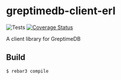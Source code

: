 greptimedb-client-erl
=====
![Tests](https://github.com/GreptimeTeam/greptimedb-client-erl/workflows/Erlang%20CI/badge.svg)
[![Coverage Status](https://coveralls.io/repos/github/GreptimeTeam/greptimedb-client-erl/badge.svg?branch=)](https://coveralls.io/github/GreptimeTeam/greptimedb-client-erl?branch=)

A client library for GreptimeDB

Build
-----

    $ rebar3 compile
